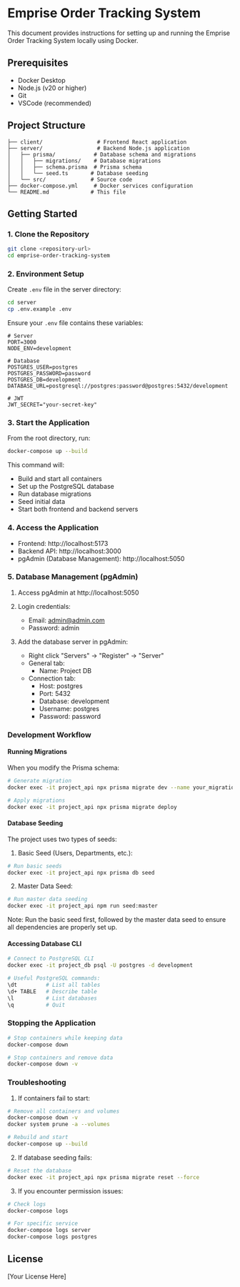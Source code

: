 # Emprise Order Tracking System

This document provides instructions for setting up and running the Emprise Order Tracking System locally using Docker.

## Prerequisites

- Docker Desktop
- Node.js (v20 or higher)
- Git
- VSCode (recommended)

## Project Structure

```
├── client/                 # Frontend React application
├── server/                 # Backend Node.js application
│   ├── prisma/            # Database schema and migrations
│   │   ├── migrations/    # Database migrations
│   │   ├── schema.prisma  # Prisma schema
│   │   └── seed.ts       # Database seeding
│   └── src/              # Source code
├── docker-compose.yml     # Docker services configuration
└── README.md             # This file
```

## Getting Started

### 1. Clone the Repository

```bash
git clone <repository-url>
cd emprise-order-tracking-system
```

### 2. Environment Setup

Create `.env` file in the server directory:

```bash
cd server
cp .env.example .env
```

Ensure your `.env` file contains these variables:
```env
# Server
PORT=3000
NODE_ENV=development

# Database
POSTGRES_USER=postgres
POSTGRES_PASSWORD=password
POSTGRES_DB=development
DATABASE_URL=postgresql://postgres:password@postgres:5432/development

# JWT
JWT_SECRET="your-secret-key"
```

### 3. Start the Application

From the root directory, run:

```bash
docker-compose up --build
```

This command will:
- Build and start all containers
- Set up the PostgreSQL database
- Run database migrations
- Seed initial data
- Start both frontend and backend servers

### 4. Access the Application

- Frontend: http://localhost:5173
- Backend API: http://localhost:3000
- pgAdmin (Database Management): http://localhost:5050

### 5. Database Management (pgAdmin)

1. Access pgAdmin at http://localhost:5050
2. Login credentials:
   - Email: admin@admin.com
   - Password: admin

3. Add the database server in pgAdmin:
   - Right click "Servers" → "Register" → "Server"
   - General tab:
     - Name: Project DB
   - Connection tab:
     - Host: postgres
     - Port: 5432
     - Database: development
     - Username: postgres
     - Password: password

### Development Workflow

#### Running Migrations

When you modify the Prisma schema:

```bash
# Generate migration
docker exec -it project_api npx prisma migrate dev --name your_migration_name

# Apply migrations
docker exec -it project_api npx prisma migrate deploy
```

#### Database Seeding

The project uses two types of seeds:

1. Basic Seed (Users, Departments, etc.):
```bash
# Run basic seeds
docker exec -it project_api npx prisma db seed
```

2. Master Data Seed:
```bash
# Run master data seeding
docker exec -it project_api npm run seed:master
```

Note: Run the basic seed first, followed by the master data seed to ensure all dependencies are properly set up.

#### Accessing Database CLI

```bash
# Connect to PostgreSQL CLI
docker exec -it project_db psql -U postgres -d development

# Useful PostgreSQL commands:
\dt         # List all tables
\d+ TABLE   # Describe table
\l          # List databases
\q          # Quit
```

### Stopping the Application

```bash
# Stop containers while keeping data
docker-compose down

# Stop containers and remove data
docker-compose down -v
```

### Troubleshooting

1. If containers fail to start:
```bash
# Remove all containers and volumes
docker-compose down -v
docker system prune -a --volumes

# Rebuild and start
docker-compose up --build
```

2. If database seeding fails:
```bash
# Reset the database
docker exec -it project_api npx prisma migrate reset --force
```

3. If you encounter permission issues:
```bash
# Check logs
docker-compose logs

# For specific service
docker-compose logs server
docker-compose logs postgres
```

## License

[Your License Here]